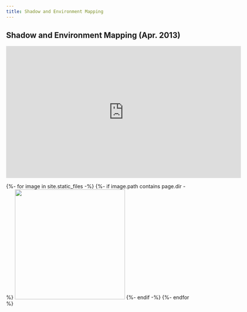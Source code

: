 ```yaml
---
title: Shadow and Environment Mapping
---
```

## Shadow and Environment Mapping (Apr. 2013)
<iframe width="640" height="360" src="http://www.youtube.com/embed/qcnALFe154o?vq=hd720" frameborder="0" allowfullscreen></iframe>

{%- for image in site.static_files -%}
{%- if image.path contains page.dir -%}
<img src="{{ image.path }}" width="300"> 
{%- endif -%}
{%- endfor %}
